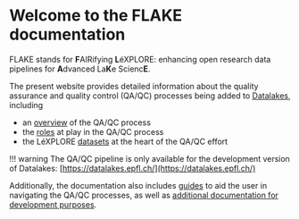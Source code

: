 # Welcome to the FLAKE documentation

FLAKE stands for **F**AIRifying **L**éXPLORE: enhancing open research data pipelines for **A**dvanced La**K**e Scienc**E**.

The present website provides detailed information about the quality assurance and quality control (QA/QC) processes being added to [Datalakes](https://www.datalakes-eawag.ch/), including

- an [overview][overview] of the QA/QC process
- the [roles][roles] at play in the QA/QC process
- the LéXPLORE [datasets][datasets] at the heart of the QA/QC effort

!!! warning
The QA/QC pipeline is only available for the development version of Datalakes: [https://datalakes.epfl.ch/](https://datalakes.epfl.ch/)

Additionally, the documentation also includes [guides][guides] to aid the user in navigating the QA/QC processes, as well as [additional documentation for development purposes][dev].

[overview]: QC.md
[roles]: roles.md
[datasets]: datasets.md
[dev]: dev/index.md
[guides]: guides/index.md
